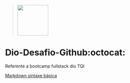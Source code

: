  > <img src="https://hermes.digitalinnovation.one/tracks/3c8be628-5138-4b63-9cfa-e5313cc03103.png" style="width: 100px"/>
# Dio-Desafio-Github:octocat: 
Referente a bootcamp fullstack dio TQI

[Markdown sintaxe básica](https://www.markdownguide.org/basic-syntax/)

